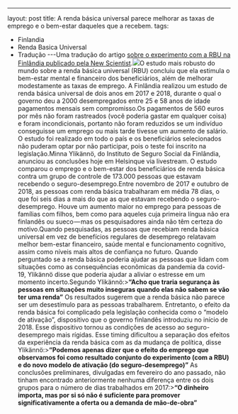 ---
layout: post
title: A renda básica universal parece melhorar as taxas de emprego e o bem-estar
  daqueles que a recebem.
tags:
- Finlandia
- Renda Basica Universal
- Tradução
---Uma tradução do artigo 
[sobre o experimento com a RBU na Finlândia publicado pela New Scientist](https://www.newscientist.com/article/2242937-universal-basic-income-seems-to-improve-employment-and-well-being/#Echobox=1598028651).![](https://cdn-images-1.medium.com/max/1200/1*CknJ5O0BbMdb0FpOMPEeAA.jpeg)O estudo mais robusto do mundo sobre a renda básica universal (RBU) concluiu que ela estimula o bem-estar mental e financeiro dos beneficiários, além de melhorar modestamente as taxas de emprego. A Finlândia realizou um estudo de renda básica universal de dois anos em 2017 e 2018, durante o qual o governo deu a 2000 desempregados entre 25 e 58 anos de idade pagamentos mensais sem compromisso.Os pagamentos de 560 euros por mês não foram rastreados (você poderia gastar em qualquer coisa) e foram incondicionais, portanto não foram reduzidos se um indivíduo conseguisse um emprego ou mais tarde tivesse um aumento de salário. O estudo foi realizado em todo o país e os beneficiários selecionados não puderam optar por não participar, pois o teste foi inscrito na legislação.Minna Ylikännö, do Instituto de Seguro Social da Finlândia, anunciou as conclusões hoje em Helsinque via 
livestream. O estudo comparou o emprego e o bem-estar dos beneficiários de renda básica contra um grupo de controle de 173.000 pessoas que estavam recebendo o seguro-desemprego.Entre novembro de 2017 e outubro de 2018, as pessoas com renda básica trabalharam em média 78 dias, o que foi seis dias a mais do que as que estavam recebendo o seguro-desemprego. Houve um aumento maior no emprego para pessoas de famílias com filhos, bem como para aqueles cuja primeira língua não era finlandês ou sueco — mas os pesquisadores ainda não têm certeza do motivo.Quando pesquisadas, as pessoas que recebiam renda básica universal em vez de benefícios regulares de desemprego relatavam melhor bem-estar financeiro, saúde mental e funcionamento cognitivo, assim como níveis mais altos de confiança no futuro. Quando perguntado se a renda básica poderia ajudar as pessoas que lidam com situações como as consequências econômicas da pandemia da covid-19, Ylikännö disse que poderia ajudar a aliviar o estresse em um momento incerto.Segundo Ylikännö:>**“Acho que traria segurança às pessoas em situações muito inseguras quando elas não sabem se vão ter uma renda”**
Os resultados sugerem que a renda básica não parece ser um desestímulo para as pessoas trabalharem. Entretanto, o efeito da renda básica foi complicado pela legislação conhecida como o “modelo de ativação”, dispositivo que o governo finlandês introduziu no início de 2018. Esse dispositivo tornou as condições de acesso ao seguro-desemprego mais rígidas. Esse 
timing dificultou a separação dos efeitos da experiência da renda básica com as da mudança de política, disse Ylikännö:>**“Podemos apenas dizer que o efeito do emprego que observamos foi como resultado conjunto do experimento (com a RBU) e do novo modelo de ativação (do seguro-desemprego)”**
As conclusões preliminares, divulgadas em fevereiro do ano passado, não tinham encontrado anteriormente nenhuma diferença entre os dois grupos para o número de dias trabalhados em 2017:>**“O dinheiro importa, mas por si só não é suficiente para promover significativamente a oferta ou a demanda de mão-de-obra”**
